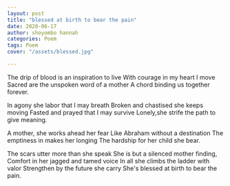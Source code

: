 ```yaml
---
layout: post
title: "blessed at birth to bear the pain"
date: 2020-06-17
author: shoyombo hannah
categories: Poem
tags: Poem
cover: "/assets/blessed.jpg"

---
```



The drip of blood is an inspiration to live
With courage in my heart I  move
 Sacred are the unspoken word of a mother 
A chord  binding  us together forever.

In agony she labor that I may breath
Broken and chastised she keeps moving
Fasted and prayed that I may survive
Lonely,she strife the path to give meaning.

A mother, she works ahead her fear
Like Abraham without a destination
The emptiness in makes her longing
The hardship for her child she bear.

The scars utter more than she speak
She is but a silenced mother finding,
Comfort in her jagged and tamed voice
In all she climbs the ladder with valor
Strengthen by the future she carry
She's blessed at birth to bear the pain.

